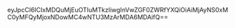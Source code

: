 eyJpcCI6ICIxMDQuMjEuOTIuMTkzIiwgInVwZGF0ZWRfYXQiOiAiMjAyNS0xMC0yMFQyMjoxNDowMC4wNTU3MzArMDA6MDAifQ==